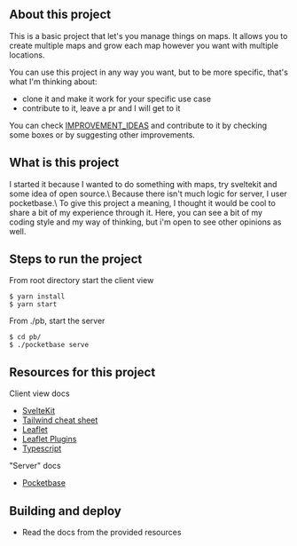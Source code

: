 ## About this project
This is a basic project that let's you manage things on maps. It allows you to create multiple maps and grow each map however you want with multiple locations.

You can use this project in any way you want, but to be more specific, that's what I'm thinking about: 
- clone it and make it work for your specific use case
- contribute to it, leave a pr and I will get to it

You can check [IMPROVEMENT_IDEAS](/IMPROVEMENT_IDEAS.md) and contribute to it by checking some boxes or by suggesting other improvements.

## What is this project
I started it because I wanted to do something with maps, try sveltekit and some idea of open source.\ 
Because there isn't much logic for server, I user pocketbase.\ 
To give this project a meaning, I thought it would be cool to share a bit of my experience through it. Here, you can see a bit of my coding style and my way of thinking, but i'm open to see other opinions as well. 

## Steps to run the project

From root directory start the client view

```
$ yarn install
$ yarn start
```

From ./pb, start the server
```
$ cd pb/
$ ./pocketbase serve
```

## Resources for this project
Client view docs
- [SvelteKit](https://kit.svelte.dev/docs/introduction) 
- [Tailwind cheat sheet](https://www.creative-tim.com/twcomponents/cheatsheet/)
- [Leaflet](https://leafletjs.com/)
- [Leaflet Plugins](https://leafletjs.com/plugins.html)
- [Typescript](https://www.typescriptlang.org/docs/)

"Server" docs
- [Pocketbase](https://pocketbase.io/docs/)


## Building and deploy
-  Read the docs from the provided resources

